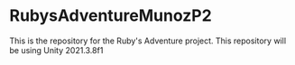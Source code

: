 # RubysAdventureMunozP2
This is the repository for the Ruby's Adventure project.
This repository will be using Unity 2021.3.8f1
